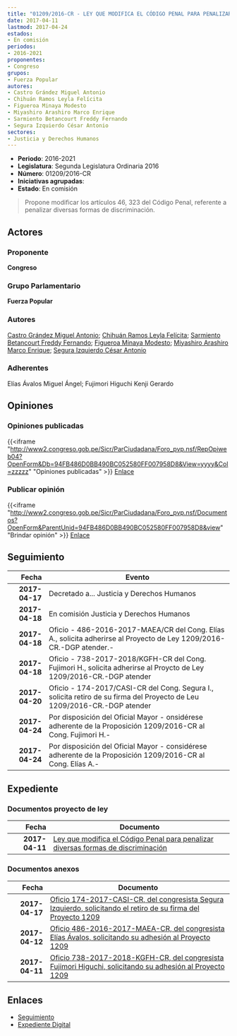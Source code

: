 ```yaml
---
title: "01209/2016-CR - LEY QUE MODIFICA EL CÓDIGO PENAL PARA PENALIZAR DIVERSAS FORMAS DE DISCRIMINACIÓN"
date: 2017-04-11
lastmod: 2017-04-24
estados:
- En comisión
periodos:
- 2016-2021
proponentes:
- Congreso
grupos:
- Fuerza Popular
autores:
- Castro Grández Miguel Antonio
- Chihuán Ramos Leyla Felícita
- Figueroa Minaya Modesto
- Miyashiro Arashiro Marco Enrique
- Sarmiento Betancourt Freddy Fernando
- Segura Izquierdo César Antonio
sectores:
- Justicia y Derechos Humanos
---
```

- **Periodo**: 2016-2021
- **Legislatura**: Segunda Legislatura Ordinaria 2016
- **Número**: 01209/2016-CR
- **Iniciativas agrupadas**: 
- **Estado**: En comisión

> Propone modificar los artículos 46, 323 del Código Penal, referente a penalizar diversas formas de discriminación.


## Actores

### Proponente

**Congreso**

### Grupo Parlamentario

**Fuerza Popular**

### Autores

[Castro Grández Miguel Antonio](mailto:mailto:macastro@congreso.gob.pe); [Chihuán Ramos Leyla Felícita](mailto:mailto:lchihuan@congreso.gob.pe); [Sarmiento Betancourt Freddy Fernando](mailto:mailto:fsarmiento@congreso.gob.pe); [Figueroa Minaya Modesto](mailto:mailto:mfigueroam@congreso.gob.pe); [Miyashiro Arashiro Marco Enrique](mailto:mailto:mmiyashiro@congreso.gob.pe); [Segura Izquierdo César Antonio](mailto:mailto:csegura@congreso.gob.pe)

### Adherentes

Elías Ávalos Miguel Ángel; Fujimori Higuchi Kenji Gerardo

## Opiniones

### Opiniones publicadas

{{<iframe "http://www2.congreso.gob.pe/Sicr/ParCiudadana/Foro_pvp.nsf/RepOpiweb04?OpenForm&Db=94FB486D0BB490BC052580FF007958D8&View=yyyy&Col=zzzzz" "Opiniones publicadas" >}}
[Enlace](http://www2.congreso.gob.pe/Sicr/ParCiudadana/Foro_pvp.nsf/RepOpiweb04?OpenForm&Db=94FB486D0BB490BC052580FF007958D8&View=yyyy&Col=zzzzz)

### Publicar opinión

{{<iframe "http://www2.congreso.gob.pe/Sicr/ParCiudadana/Foro_pvp.nsf/Documentos?OpenForm&ParentUnid=94FB486D0BB490BC052580FF007958D8&view" "Brindar opinión" >}}
[Enlace](http://www2.congreso.gob.pe/Sicr/ParCiudadana/Foro_pvp.nsf/Documentos?OpenForm&ParentUnid=94FB486D0BB490BC052580FF007958D8&view)


## Seguimiento

| Fecha | Evento |
|------:|--------|
| **2017-04-17** | Decretado a... Justicia y Derechos Humanos |
| **2017-04-18** | En comisión Justicia y Derechos Humanos |
| **2017-04-18** | Oficio - 486-2016-2017-MAEA/CR del Cong. Elías A., solicita adherirse al Proyecto de Ley 1209/2016-CR.-DGP atender.- |
| **2017-04-18** | Oficio - 738-2017-2018/KGFH-CR del Cong. Fujimori H., solicita adherirse al Proycto de Ley 1209/2016-CR.-DGP atender |
| **2017-04-20** | Oficio - 174-2017/CASI-CR del Cong. Segura I., solicita retiro de su firma del Proyecto de Leu 1209/2016-CR.-DGP atender |
| **2017-04-24** | Por disposición del Oficial Mayor - onsidérese adherente de la Proposición 1209/2016-CR al Cong. Fujimori H.- |
| **2017-04-24** | Por disposición del Oficial Mayor - considérese adherente de la Proposición 1209/2016-CR al Cong. Elías A.- |

## Expediente

### Documentos proyecto de ley

| Fecha | Documento |
|------:|-----------|
| **2017-04-11** | [Ley que modifica el Código Penal para penalizar diversas formas de discriminación](http://www.leyes.congreso.gob.pe/Documentos/2016_2021/Proyectos_de_Ley_y_de_Resoluciones_Legislativas/PL0120920170411..pdf) |

### Documentos anexos

| Fecha | Documento |
|------:|-----------|
| **2017-04-17** | [Oficio 174-2017-CASI-CR, del congresista Segura Izquierdo, solicitando el retiro de su firma del Proyecto 1209](http://www.leyes.congreso.gob.pe/Documentos/2016_2021/Oficios/Congresistas/OFICIO-174-2017-CASI-CR.pdf) |
| **2017-04-12** | [Oficio 486-2016-2017-MAEA-CR, del congresista Elías Ávalos, solicitando su adhesión al Proyecto 1209](http://www.leyes.congreso.gob.pe/Documentos/2016_2021/Adhesiones/Proyectos_de_Ley/OFICIO-486-2016-2017-MAEA-CR.pdf) |
| **2017-04-11** | [Oficio 738-2017-2018-KGFH-CR, del congresista Fujimori Higuchi, solicitando su adhesión al Proyecto 1209](http://www.leyes.congreso.gob.pe/Documentos/2016_2021/Adhesiones/Proyectos_de_Ley/OFICIO-738-2017-2018-KGFH-CR.pdf) |

## Enlaces

- [Seguimiento](http://www2.congreso.gob.pe/Sicr/TraDocEstProc/CLProLey2016.nsf/f7fff46988ca05b1052578e100829cc7/23d880612fbf5e24052580ff0080b8c2?OpenDocument)
- [Expediente Digital](http://www2.congreso.gob.pe/Sicr/TraDocEstProc/Expvirt_2011.nsf/visbusqptramdoc1621/01209?opendocument)

